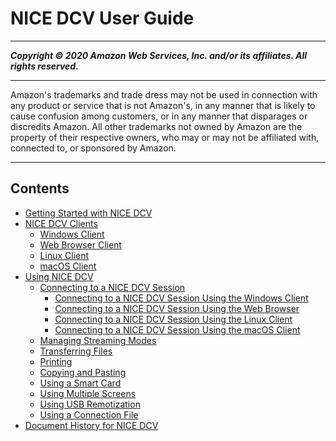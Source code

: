 # NICE DCV User Guide

-----
*****Copyright &copy; 2020 Amazon Web Services, Inc. and/or its affiliates. All rights reserved.*****

-----
Amazon's trademarks and trade dress may not be used in 
     connection with any product or service that is not Amazon's, 
     in any manner that is likely to cause confusion among customers, 
     or in any manner that disparages or discredits Amazon. All other 
     trademarks not owned by Amazon are the property of their respective
     owners, who may or may not be affiliated with, connected to, or 
     sponsored by Amazon.

-----
## Contents
+ [Getting Started with NICE DCV](getting-started.md)
+ [NICE DCV Clients](client.md)
   + [Windows Client](client-windows.md)
   + [Web Browser Client](client-web.md)
   + [Linux Client](client-linux.md)
   + [macOS Client](client-mac.md)
+ [Using NICE DCV](using.md)
   + [Connecting to a NICE DCV Session](using-connecting.md)
      + [Connecting to a NICE DCV Session Using the Windows Client](using-connecting-win.md)
      + [Connecting to a NICE DCV Session Using the Web Browser](using-connecting-browser-connect.md)
      + [Connecting to a NICE DCV Session Using the Linux Client](using-connecting-linux.md)
      + [Connecting to a NICE DCV Session Using the macOS Client](using-connecting-mac.md)
   + [Managing Streaming Modes](using-streaming.md)
   + [Transferring Files](using-transfer.md)
   + [Printing](using-print.md)
   + [Copying and Pasting](using-copy-paste.md)
   + [Using a Smart Card](using-smartcard.md)
   + [Using Multiple Screens](using-multiple-screens.md)
   + [Using USB Remotization](using-usb.md)
   + [Using a Connection File](using-connection-file.md)
+ [Document History for NICE DCV](doc-history.md)